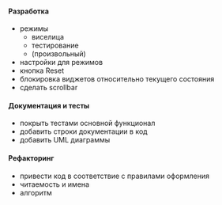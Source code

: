 #### Разработка
- режимы
    * виселица
    * тестирование
    * (произвольный)
- настройки для режимов
- кнопка Reset
- блокировка виджетов относительно текущего состояния
- сделать scrollbar

#### Документация и тесты
- покрыть тестами основной функционал
- добавить строки документации в код
- добавить UML диаграммы

#### Рефакторинг
- привести код в соответствие с правилами оформления
- читаемость и имена
- алгоритм
